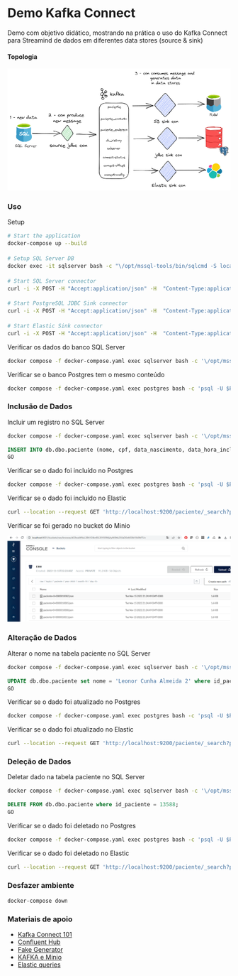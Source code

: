 # Demo Kafka Connect

Demo com objetivo didático, mostrando na prática o uso do Kafka Connect para Streamind de dados em diferentes data stores (source & sink)

#### Topologia

![minio](./assets/arquitetura_kafka_connect_demo.png)
               
### Uso

Setup

```sh
# Start the application
docker-compose up --build

# Setup SQL Server DB
docker exec -it sqlserver bash -c "\/opt/mssql-tools/bin/sqlcmd -S localhost -U sa -P P@ssw0rd -d master -i /opt/mssql/setup/db.sql"

# Start SQL Server connector
curl -i -X POST -H "Accept:application/json" -H  "Content-Type:application/json" http://localhost:8083/connectors/ -d @connectors/source-sqlserver-connector.json

# Start PostgreSQL JDBC Sink connector
curl -i -X POST -H "Accept:application/json" -H  "Content-Type:application/json" http://localhost:8083/connectors/ -d @connectors/sink-jdbc-connector.json

# Start Elastic Sink connector
curl -i -X POST -H "Accept:application/json" -H  "Content-Type:application/json" http://localhost:8083/connectors/ -d @connectors/sink-elastic-connector.json

```

Verificar os dados do banco SQL Server

```sh
docker compose -f docker-compose.yaml exec sqlserver bash -c '\/opt/mssql-tools/bin/sqlcmd -S localhost -U sa -P $SA_PASSWORD -d db -y 30 -Y 30 -q "select top 10 id_paciente, nome, cpf, data_nascimento from paciente"'
```

Verificar se o banco Postgres tem o mesmo conteúdo

```sh
docker compose -f docker-compose.yaml exec postgres bash -c 'psql -U $POSTGRES_USER $POSTGRES_DB -c "select top 10 id_paciente, nome, cpf, data_nascimento from paciente"'
```

### Inclusão de Dados 

Incluir um registro no SQL Server

```sh
docker compose -f docker-compose.yaml exec sqlserver bash -c '\/opt/mssql-tools/bin/sqlcmd -S localhost -U sa -P $SA_PASSWORD -d db'
```
```sql
INSERT INTO db.dbo.paciente (nome, cpf, data_nascimento, data_hora_inclusao, usuario_inclusao, data_hora_alteracao, usuario_alteracao, status) VALUES('Leonor Cunha Almeida', '83799492267', '1952-12-09', getdate(), 'admin', null, null, 'A');
GO
```

Verificar se o dado foi incluído no Postgres

```sh
docker compose -f docker-compose.yaml exec postgres bash -c 'psql -U $POSTGRES_USER $POSTGRES_DB -c "select id_paciente, nome, cpf, data_nascimento from paciente order by data_hora_inclusao desc"'
```

Verificar se o dado foi incluído no Elastic

```sh
curl --location --request GET 'http://localhost:9200/paciente/_search?pretty&q=nome:Leonor~1'
```

Verificar se foi gerado no bucket do Minio

![minio](./assets/minio_bucket.png)

### Alteração de Dados 

Alterar o nome na tabela paciente no SQL Server

```sh
docker compose -f docker-compose.yaml exec sqlserver bash -c '\/opt/mssql-tools/bin/sqlcmd -S localhost -U sa -P $SA_PASSWORD -d db'
```
```sql
UPDATE db.dbo.paciente set nome = 'Leonor Cunha Almeida 2' where id_paciente = 13588;
GO
```

Verificar se o dado foi atualizado no Postgres

```sh
docker compose -f docker-compose.yaml exec postgres bash -c 'psql -U $POSTGRES_USER $POSTGRES_DB -c "select id_paciente, nome, cpf, data_nascimento from paciente order by data_hora_inclusao desc"'
```

Verificar se o dado foi atualizado no Elastic

```sh
curl --location --request GET 'http://localhost:9200/paciente/_search?pretty&q=nome:Leonor~1'
```

### Deleção de Dados 

Deletar dado na tabela paciente no SQL Server


```sh
docker compose -f docker-compose.yaml exec sqlserver bash -c '\/opt/mssql-tools/bin/sqlcmd -S localhost -U sa -P $SA_PASSWORD -d db'
```
```sql
DELETE FROM db.dbo.paciente where id_paciente = 13588;
GO
```

Verificar se o dado foi deletado no Postgres

```sh
docker compose -f docker-compose.yaml exec postgres bash -c 'psql -U $POSTGRES_USER $POSTGRES_DB -c "select id_paciente, nome, cpf, data_nascimento from paciente order by data_hora_inclusao desc"'
```

Verificar se o dado foi deletado no Elastic

```sh
curl --location --request GET 'http://localhost:9200/paciente/_search?pretty&q=nome:Leonor~1'
```
### Desfazer ambiente
```sh
docker-compose down
```

### Materiais de apoio


- [Kafka Connect 101](https://developer.confluent.io/learn-kafka/kafka-connect/intro/)
- [Confluent Hub](https://www.confluent.io/hub/)
- [Fake Generator](https://www.fakenamegenerator.com/gen-random-br-br.php)
- [KAFKA e Minio](https://blog.min.io/kafka_and_minio/)
- [Elastic queries](https://logz.io/blog/elasticsearch-queries/)
